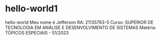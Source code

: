 # hello-world1
hello-world
Meu nome é Jefferson RA: 21135763-5
Curso: SUPERIOR DE TECNOLOGIA EM ANÁLISE E DESENVOLVIMENTO DE SISTEMAS
Matéria: TÓPICOS ESPECIAIS - 51/2023
